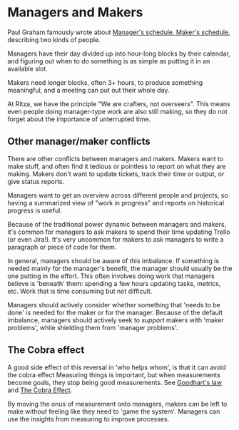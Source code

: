 # Managers and Makers

Paul Graham famously wrote about [Manager's schedule, Maker's schedule](http://www.paulgraham.com/makersschedule.html), describing two kinds of people. 

Managers have their day divided up into hour-long blocks by their calendar, and figuring out when to do something is as simple as putting it in an available slot.

Makers need longer blocks, often 3+ hours, to produce something meaningful, and a meeting can put out their whole day.

At Ritza, we have the principle "We are crafters, not overseers". This means even people doing manager-type work are also still making, so they do not forget about the importance of unterrupted time.

## Other manager/maker conflicts

There are other conflicts between managers and makers. Makers want to make stuff, and often find it tedious or pointless to report on what they are making. Makers don't want to update tickets, track their time or output, or give status reports.

Managers want to get an overview across different people and projects, so having a summarized view of "work in progress" and reports on historical progress is useful.

Because of the traditional power dynamic between managers and makers, it's common for managers to ask makers to spend their time updating Trello (or even Jira!). It's very uncommon for makers to ask managers to write a paragraph or piece of code for them.

In general, managers should be aware of this imbalance. If something is needed mainly for the manager's benefit, the manager should usually be the one putting in the effort. This often involves doing work that managers believe is 'beneath' them: spending a few hours updating tasks, metrics, etc. Work that is time consuming but not difficult.

Managers should actively consider whether something that 'needs to be done' is needed for the maker or for the manager. Because of the default imbalance, managers should actively seek to *support* makers with 'maker problems', while shielding them from 'manager problems'.

## The Cobra effect

A good side effect of this reversal in 'who helps whom', is that it can avoid the cobra effect Measuring things is important, but when measurements become goals, they stop being good measurements. See [Goodhart's law](https://en.wikipedia.org/wiki/Goodhart%27s_law) and [The Cobra Effect](https://en.wikipedia.org/wiki/Perverse_incentive). 

By moving the onus of measurement onto managers, makers can be left to make without feeling like they need to 'game the system'. Managers can use the insights from measuring to improve processes.




